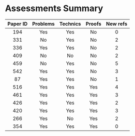 # Assessments Summary

|  Paper ID  | Problems | Technics | Proofs | New refs |
|:----------:|:--------:|:--------:|:------:|:--------:|
|     194    |    Yes   |   Yes    |   No   |     0    |
|     331    |    No    |   Yes    |   No   |     2    |
|     336    |    Yes   |   Yes    |   No   |     2    |
|     409    |    No    |   No     |   No   |     2    |
|     459    |    No    |   Yes    |   No   |     5    |
|     542    |    Yes   |   Yes    |   No   |     3    |
|     87     |    Yes   |   Yes    |   No   |     1    |
|     516    |    Yes   |   Yes    |   Yes  |     4    |
|     461    |    Yes   |   Yes    |   Yes  |     3    |
|     426    |    Yes   |   Yes    |   Yes  |     2    |
|     420    |    Yes   |   Yes    |   Yes  |     3    |
|     266    |    Yes   |   No     |   Yes  |     2    |
|     354    |    Yes   |   Yes    |   Yes  |     0    |
